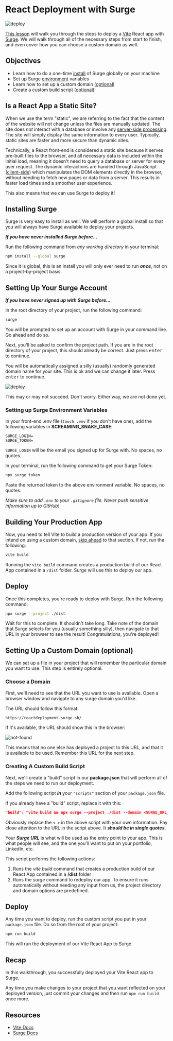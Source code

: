 # React Deployment with Surge

![deploy](./images/readme-banner.png)

[This lesson](https://reactdeployment.surge.sh/) will walk you through the steps to deploy a [Vite](https://vitejs.dev/) React app with [Surge](https://surge.sh/help/getting-started-with-surge). We will walk through all of the necessary steps from start to finish, and even cover how you can choose a custom domain as well.

## Objectives

- Learn how to do a one-time [install](#installing-surge) of Surge globally on your machine
- Set up Surge [environment](#setting-up-surge-environment-variables) variables
- Learn how to set up a custom domain ([optional](#setting-up-a-custom-domain-optional))
- Create a custom build script ([optional](#creating-a-custom-build-script))

## Is a React App a Static Site?

When we use the term "static", we are referring to the fact that the content of the website will not change unless the files are manually updated. The site does *not* interact with a database or involve any [server-side processing](https://en.wikipedia.org/wiki/Server-side). The site will simply display the same information to every user. Typically, static sites are faster and more secure than dynamic sites.
        
Technically, a React front-end is considered a static site because it serves pre-built files to the browser, and all necessary data is included within the initial load, meaning it doesn't need to query a database or server for every user request. The dynamic interactions are handled through JavaScript ([client-side](https://en.wikipedia.org/wiki/Dynamic_web_page)) which manipulates the DOM elements directly in the browser, without needing to fetch new pages or data from a server. This results in faster load times and a smoother user experience.

This also means that we can use Surge to deploy it!

## Installing Surge

Surge is very easy to install as well. We will perform a global install so that you will always have Surge available to deploy your projects.

***If you have never installed Surge before...***

Run the following command from *any working directory* in your terminal:

```sh
npm install --global surge
```

Since it is global, this is an install you will only ever need to run ***once***, not on a project-by-project basis.

## Setting Up Your Surge Account

***If you have never signed up with Surge before...***

In the root directory of your project, run the following command:

```sh
surge
```

You will be prompted to set up an account with Surge in your command line. Go ahead and do so.

Next, you'll be asked to confirm the project path. If you are in the root directory of your project, this should already be correct. Just press <kbd>enter</kbd> to continue.

You will be automatically assigned a silly (usually) randomly generated domain name for your site. This is ok and we can change it later. Press <kbd>enter</kbd> to continue.

![deploy](https://surge.sh/images/help/getting-started-with-surge.gif)

This may or may not succeed. Don't worry. Either way, we are not done yet.

### Setting up Surge Environment Variables

In your front-end .env file (`touch .env` if you don't have one), add the following variables in **SCREAMING_SNAKE_CASE**:

```
SURGE_LOGIN=
SURGE_TOKEN=
```

`SURGE_LOGIN` will be the email you signed up for Surge with. No spaces, no quotes.

In your terminal, run the following command to get your Surge Token:

```sh
npx surge token
```

Paste the returned token to the above environment variable. No spaces, no quotes.

*Make sure to add `.env` to your `.gitignore` file. Never push sensitive information up to GitHub!*

## Building Your Production App

Now, you need to tell Vite to build a production version of your app. If you intend on using a custom domain, [skip ahead](#setting-up-a-custom-domain-optional) to that section. If not, run the following:

```sh
vite build
```

Running the `vite build` command creates a production build of our React App contained in a `/dist` folder. Surge will use this to deploy our app.

## Deploy

Once this completes, you're ready to deploy with Surge. Run the following command:

```sh
npx surge --project ./dist
```

Wait for this to complete. It shouldn't take long. Take note of the domain that Surge selects for you (usually something silly), then navigate to that URL in your browser to see the result! Congratulations, you're deployed!


## Setting Up a Custom Domain (optional)

We can set up a file in your project that will remember the particular domain you want to use. This step is entirely optional.

### Choose a Domain

First, we'll need to see that the URL you want to use is available. Open a browser window and navigate to any surge domain you'd like.

The URL should follow this format:

```sh
https://reactdeployment.surge.sh/
```

If it's available, the URL should show this in the browser:

![not-found](./images/not-found.png)

This means that no one else has deployed a project to this URL, and that it is available to be used. Remember this URL for the next step.

### Creating A Custom Build Script

Next, we'll create a "build" script in our **package.json** that will perform all of the steps we need to run our deployment.

Add the following script ***in*** your `"scripts"` section of your `package.json` file.

If you already have a "build" script, replace it with this:

```json
"build": "vite build && npx surge --project ./dist --domain <SURGE_URL_IN_SINGLE_QUOTES>"
```

Obviously replace the `< >` in the above script with your own information. Pay close attention to the URL in the script above. It ***should be in single quotes***.

Your ***Surge URL*** is what will be used as the entry point to your app. This is what people will see, and the one you'll want to put on your portfolio, LinkedIn, etc. 

This script performs the following actions:

1. Runs the *vite build* command that creates a production build of our React App contained in a **/dist** folder
2. Runs the *surge* command to redeploy our app. To ensure it runs automatically without needing any input from us, the project directory and domain options are predefined.

## Deploy

Any time you want to deploy, run the custom script you put in your `package.json` file. Do so from the root of your project:

```sh
npm run build
```

This will run the deployment of our Vite React App to Surge.

## Recap

In this walkthrough, you successfully deployed your Vite React app to Surge.

Any time you make changes to your project that you want reflected on your deployed version, just commit your changes and then run `npm run build` once more.

## Resources

- [Vite Docs](https://vitejs.dev/guide/)
- [Surge Docs](https://surge.sh/help/getting-started-with-surge)
